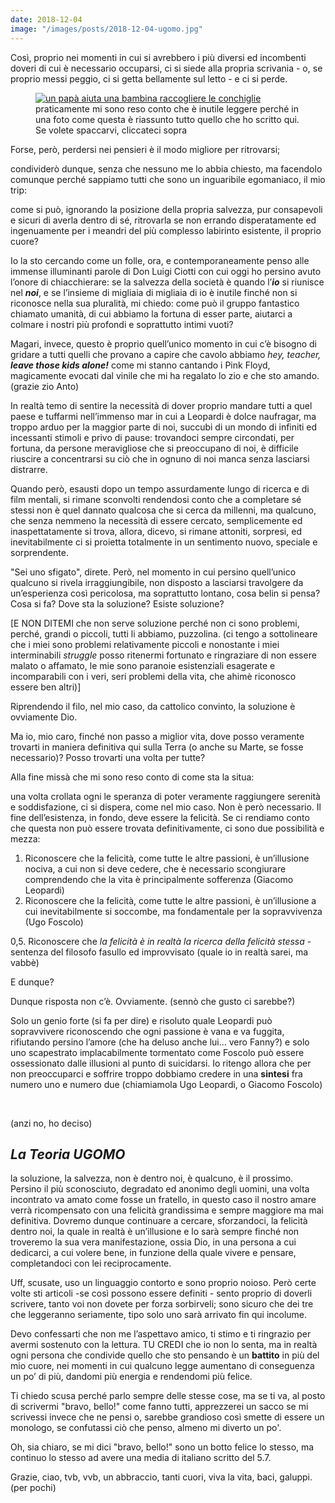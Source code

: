 ```yaml
---
date: 2018-12-04
image: "/images/posts/2018-12-04-ugomo.jpg"
---
```

Così, proprio nei momenti in cui si avrebbero i più diversi ed incombenti doveri di cui è necessario occuparsi, ci si siede alla propria scrivania - o, se proprio messi peggio, ci si getta bellamente sul letto - e ci si perde.<!--more-->

<figure><picture>
  <a href="https://youtu.be/N_8C3Z1W_HI?t=5" target="_blank" >
    <img class="u-photo" src="{{ page.image }}" alt="un papà aiuta una bambina  raccogliere le conchiglie">
  </a>
  <figcaption>praticamente mi sono reso conto che è inutile leggere perché in una foto come questa è riassunto tutto quello che ho scritto qui. Se volete spaccarvi, cliccateci sopra</figcaption>
</picture></figure>

Forse, però, perdersi nei pensieri è il modo migliore per ritrovarsi;

condividerò dunque, senza che nessuno me lo abbia chiesto, ma facendolo comunque perché sappiamo tutti che sono un inguaribile egomaniaco, il mio trip:

come si può, ignorando la posizione della propria salvezza, pur consapevoli e sicuri di averla dentro di sé, ritrovarla se non errando disperatamente ed ingenuamente per i meandri del più complesso labirinto esistente, il proprio cuore?

Io la sto cercando come un folle, ora, e contemporaneamente penso alle immense illuminanti parole di Don Luigi Ciotti con cui oggi ho persino avuto l’onore di chiacchierare: se la salvezza della società è quando l’**_io_** si riunisce nel **_noi_**, e se l’insieme di migliaia di migliaia di io è inutile finché non si riconosce nella sua pluralità, mi chiedo: come può il gruppo fantastico chiamato umanità, di cui abbiamo la fortuna di esser parte, aiutarci a colmare i nostri più profondi e soprattutto intimi vuoti?

Magari, invece, questo è proprio quell’unico momento in cui c’è bisogno di gridare a tutti quelli che provano a capire che cavolo abbiamo _hey, teacher, **leave those kids alone!**_ come mi stanno cantando i Pink Floyd, magicamente evocati dal vinile che mi ha regalato lo zio e che sto amando. (grazie zio Anto)

In realtà temo di sentire la necessità di dover proprio mandare tutti a quel paese e tuffarmi nell’immenso mar in cui a Leopardi è dolce naufragar, ma troppo arduo per la maggior parte di noi, succubi di un mondo di infiniti ed incessanti stimoli e privo di pause: trovandoci sempre circondati, per fortuna, da persone meravigliose che si preoccupano di noi, è difficile riuscire a concentrarsi su ciò che in ognuno di noi manca senza lasciarsi distrarre.

Quando però, esausti dopo un tempo assurdamente lungo di ricerca e di film mentali, si rimane sconvolti rendendosi conto che a completare sé stessi non è quel dannato qualcosa che si cerca da millenni, ma qualcuno, che senza nemmeno la necessità di essere cercato, semplicemente ed inaspettatamente si trova, allora, dicevo, si rimane attoniti, sorpresi, ed inevitabilmente ci si proietta totalmente in un sentimento nuovo, speciale e sorprendente.

"Sei uno sfigato", direte. Però, nel momento in cui persino quell’unico qualcuno si rivela irraggiungibile, non disposto a lasciarsi travolgere da un’esperienza così pericolosa, ma soprattutto lontano, cosa belin si pensa? Cosa si fa? Dove sta la soluzione? Esiste soluzione?

[E NON DITEMI che non serve soluzione perché non ci sono problemi, perché, grandi o piccoli, tutti li abbiamo, puzzolina. (ci tengo a sottolineare che i miei sono problemi relativamente piccoli e nonostante i miei interminabili _struggle_ posso ritenermi fortunato e ringraziare di non essere malato o affamato, le mie sono paranoie esistenziali esagerate e incomparabili con i veri, seri problemi della vita, che ahimè riconosco essere ben altri)]

Riprendendo il filo, nel mio caso, da cattolico convinto, la soluzione è ovviamente Dio.

Ma io, mio caro, finché non passo a miglior vita, dove posso veramente trovarti in maniera definitiva qui sulla Terra (o anche su Marte, se fosse necessario)? Posso trovarti una volta per tutte?

Alla fine missà che mi sono reso conto di come sta la situa:

una volta crollata ogni le speranza di poter veramente raggiungere serenità e soddisfazione, ci si dispera, come nel mio caso. Non è però necessario. Il fine dell’esistenza, in fondo, deve essere la felicità. Se ci rendiamo conto che questa non può essere trovata definitivamente, ci sono due possibilità e mezza:

1. Riconoscere che la felicità, come tutte le altre passioni, è un’illusione nociva, a cui non si deve cedere, che è necessario scongiurare comprendendo che la vita è principalmente sofferenza (Giacomo Leopardi)
2. Riconoscere che la felicità, come tutte le altre passioni, è un’illusione a cui inevitabilmente si soccombe, ma fondamentale per la sopravvivenza (Ugo Foscolo) 

0,5. Riconoscere che _la felicità è in realtà la ricerca della felicità stessa_ - sentenza del filosofo  fasullo ed improvvisato (quale io in realtà sarei, ma vabbè)


E dunque?


Dunque risposta non c’è. Ovviamente. (sennò che gusto ci sarebbe?)


Solo un genio forte (si fa per dire) e risoluto quale Leopardi può sopravvivere riconoscendo che ogni passione è vana e va fuggita, rifiutando persino l’amore (che ha deluso anche lui… vero Fanny?) e solo uno scapestrato implacabilmente tormentato come Foscolo può essere ossessionato dalle illusioni al punto di suicidarsi. Io ritengo allora che per non preoccuparci e soffrire troppo dobbiamo credere in una **sintesi** fra numero uno e numero due (chiamiamola Ugo Leopardi, o Giacomo Foscolo)

<br>

(anzi no, ho deciso)

## *La Teoria UGOMO*

la soluzione, la salvezza, non è dentro noi, è qualcuno, è il prossimo. Persino il più sconosciuto, degradato ed anonimo degli uomini, una volta incontrato va amato come fosse un fratello, in questo caso il nostro amare verrà ricompensato con una felicità grandissima e sempre maggiore ma mai definitiva. Dovremo dunque continuare a cercare, sforzandoci, la felicità dentro noi, la quale in realtà è un’illusione e lo sarà sempre finché non troveremo la sua vera manifestazione, ossia Dio, in una persona a cui dedicarci, a cui volere bene, in funzione della quale vivere e pensare, completandoci con lei reciprocamente.

Uff, scusate, uso un linguaggio contorto e sono proprio noioso. Però certe volte sti articoli -se così possono essere definiti - sento proprio di doverli scrivere, tanto voi non dovete per forza sorbirveli; sono sicuro che dei tre che leggeranno seriamente, tipo solo uno sarà arrivato fin qui incolume.

Devo confessarti che non me l’aspettavo amico, ti stimo e ti ringrazio per avermi sostenuto con la lettura. TU CREDI che io non lo senta, ma in realtà ogni persona che condivide quello che sto pensando è un **battito** in più del mio cuore, nei momenti in cui qualcuno legge aumentano di conseguenza un po’ di più, dandomi più energia e rendendomi più felice.

Ti chiedo scusa perché parlo sempre delle stesse cose, ma se ti va, al posto di scrivermi "bravo, bello!" come fanno tutti, apprezzerei un sacco se mi scrivessi invece che ne pensi o, sarebbe grandioso così smette di essere un monologo, se confutassi ciò che penso, almeno mi diverto un po'.

Oh, sia chiaro, se mi dici "bravo, bello!" sono un botto felice lo stesso, ma continuo lo stesso ad avere una media di italiano scritto del 5.7.

Grazie, ciao, tvb, vvb, un abbraccio, tanti cuori, viva la vita, baci, galuppi. (per pochi)
